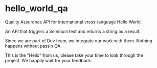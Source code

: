 # hello_world_qa
Quality Assurance API for international cross-language Hello World. 

An API that triggers a Selenium test and returns a string as a result.



Since we are part of Dev team, we integrate our work with them. 
Nothing happens without passin QA.

This is the "Hello" from us, please take your time to look through the project.
We happily wait for your feedback.
